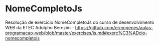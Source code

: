 # NomeCompletoJs
Resolução de exercicio NomeCompletoJs do curso de desenvolvimento WEB da ETEC Adolpho Berezim - https://github.com/ermogenes/aulas-programacao-web/blob/master/exercises/js.md#exerc%C3%ADcio-nomecompletojs
